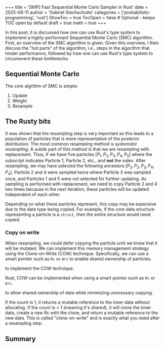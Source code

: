 +++
title = '[WIP] Fast Sequential Monte Carlo Sampler in Rust'
date = 2025-06-11
author = 'Gabriel Stechschulte'
categories = ['probabilistic-programming', 'rust']
ShowToc = true
TocOpen = false  # Optional - keeps TOC open by default
draft = true
math = true
+++

In this post, it is discussed how one can use Rust's type system to implement a highly-performant Sequential Monte Carlo (SMC) algorithm. First, an overview of the SMC algorithm is given. Given this overview, I then discuss the "hot parts" of the algorithm, i.e., steps in the algorithm that hinder performance, followed by how one can use Rust's type system to circumevent these bottlenecks.

## Sequential Monte Carlo

The core algrithm of SMC is simple:

1. Update
2. Weight
3. Resample

## The Rusty bits

It was shown that the resampling step is very important as this leads to a population of particles that is more representative of the posterior distribution. The most common resampling method is _systematic resampling_. A subtle part of this method is that we are resampling with replacement. Thus, if we have five particles $[P_1, P_2, P_3, P_4, P_5]$ where the subscript indicates Particle 1, Particle 2, etc., and **not** the index. After resampling, we may have selected the following ancestors $[P_2, P_2, P_3, P_4, P_4]$. Particle 2 and 4 were sampled twice where Particle 3 was sampled once, and Particles 1 and 5 were not selected for further updating. As sampling is performed with replacement, we need to copy Particle 2 and 4 two times because in the next iteration, these particles will be updated independent of each other.

Depending on what these particles represent, this copy may be expensive due to the data type being copied. For example, if the core data structure representing a particle is a `struct`, then the entire structure would need copied.

### Copy on write

When resampling, we could defer copying the particle until we know that it will be mutated. We can implement this memory management strategy using the Clone-on-Write (COW) technique. Specifically, we can use a smart pointer such as `Rc` or `Arc` to enable shared ownership of particles.

to implement the COW technique.

Rust, COW can be implemented when using a smart pointer such as `Rc` or `Arc`.

to allow shared ownership of data while minimizing unncessary copying.


If the count is 1, it returns a mutable reference to the inner data without allocating.
If the count is > 1 (meaning it's shared), it will clone the inner data, create a new Rc with the clone, and return a mutable reference to the new data. This is called "clone-on-write" and is exactly what you need after a resampling step.

## Summary
